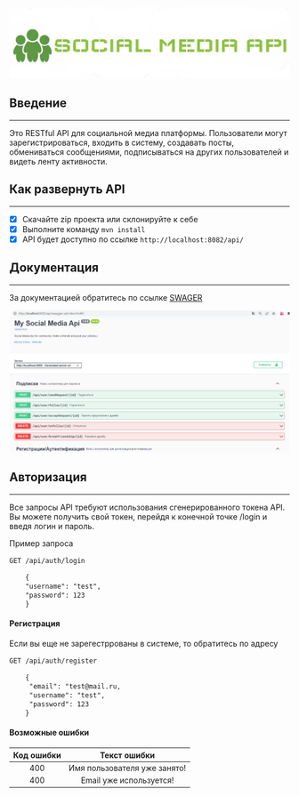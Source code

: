 ![Social media API](logo.jpg?raw=true "Social media API")
 ## Введение
____
 Это RESTful API для социальной медиа платформы. Пользователи могут зарегистрироваться, входить в систему, создавать посты, обмениваться сообщениями, подписываться на других пользователей и видеть ленту активности. 
## Как развернуть API
____
- [X] Скачайте zip проекта или склонируйте к себе
- [X] Выполните команду  ```mvn install ```
- [X] API будет доступно по ссылке ```http://localhost:8082/api/```
## Документация
____
За документацией обратитесь по ссылке [SWAGER](http://localhost:8082/api/swagger-ui/index.html)

![img.png](img.png)
## Авторизация
____
Все запросы API требуют использования сгенерированного токена API. Вы можете получить свой токен, перейдя к конечной точке /login и введя логин и пароль.

Пример запроса

    GET /api/auth/login

```
    {
    "username": "test",
    "password": 123
    }
```
#### Регистрация
Если вы еще не зарегестррованы в системе, то обратитесь по адресу
    
    GET /api/auth/register


```
    {
     "email": "test@mail.ru,
     "username": "test",
     "password": 123
    }
```

#### Возможные ошибки
| Код ошибки | Текст ошибки |
|:---------:|:---------:|
| 400 | Имя пользователя уже занято!  |
| 400 | Email уже используется! |


